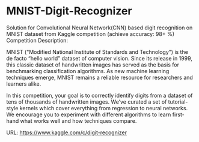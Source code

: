 # MNIST-Digit-Recognizer
Solution for Convolutional Neural Network(CNN) based digit recognition on MNIST dataset from Kaggle competition
(achieve accuracy: 98+ %)
Competition Description:

MNIST ("Modified National Institute of Standards and Technology") is the de facto “hello world” dataset of computer vision. Since its release in 1999, this classic dataset of handwritten images has served as the basis for benchmarking classification algorithms. As new machine learning techniques emerge, MNIST remains a reliable resource for researchers and learners alike.

In this competition, your goal is to correctly identify digits from a dataset of tens of thousands of handwritten images. We’ve curated a set of tutorial-style kernels which cover everything from regression to neural networks. We encourage you to experiment with different algorithms to learn first-hand what works well and how techniques compare.

URL: https://www.kaggle.com/c/digit-recognizer
